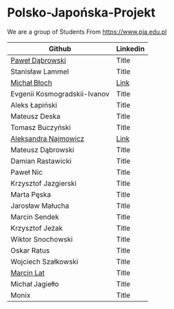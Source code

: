 # Polsko-Japońska-Projekt

We are a group of Students From https://www.pja.edu.pl

| Github     | Linkedin |
| ----------- | ----------- |
| [Paweł  Dąbrowski](https://github.com/PawelDabrowski83)    | Title       |
| Stanisław Lammel    | Title       |
| [Michał Błoch](https://github.com/Lotnest)    | [Link](https://www.linkedin.com/in/michal-bloch-warsaw/)       |
| Evgenii Kosmogradskii-Ivanov    | Title       |
| Aleks Łapiński    | Title       |
| Mateusz  Deska    | Title       |
| Tomasz  Buczyński    | Title       |
| [Aleksandra  Najmowicz](https://github.com/anajmowicz)    | [Link](https://www.linkedin.com/in/aleksandra-najmowicz-warszawa/)       |
| Mateusz  Dąbrowski    | Title       |
| Damian  Rastawicki    | Title       |
| Paweł  Nic    | Title       |
| Krzysztof Jazgierski    | Title       |
| Marta Pęska    | Title       |
| Jarosław Małucha    | Title       |
| Marcin Sendek    | Title       |
| Krzysztof Jeżak    | Title       |
| Wiktor Snochowski    | Title       |
| Oskar Ratus    | Title       |
| Wojciech Szałkowski    | Title       |
| [Marcin Lat](https://github.com/Marcinlat)    | Title      |
| Michał Jagiełło    | Title       |
| Monix    | Title       |
